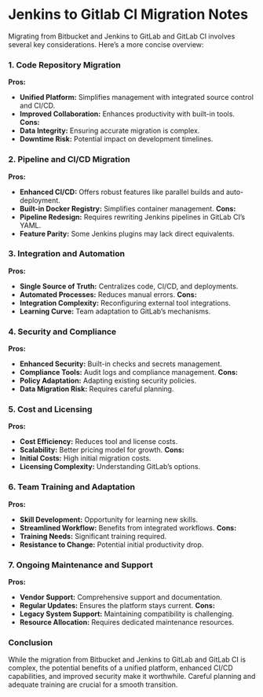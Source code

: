 # Jenkins to Gitlab CI Migration Notes

Migrating from Bitbucket and Jenkins to GitLab and GitLab CI involves several key considerations. Here’s a more concise overview:

### 1. **Code Repository Migration**
**Pros:**
- **Unified Platform:** Simplifies management with integrated source control and CI/CD.
- **Improved Collaboration:** Enhances productivity with built-in tools.
**Cons:**
- **Data Integrity:** Ensuring accurate migration is complex.
- **Downtime Risk:** Potential impact on development timelines.

### 2. **Pipeline and CI/CD Migration**
**Pros:**
- **Enhanced CI/CD:** Offers robust features like parallel builds and auto-deployment.
- **Built-in Docker Registry:** Simplifies container management.
**Cons:**
- **Pipeline Redesign:** Requires rewriting Jenkins pipelines in GitLab CI’s YAML.
- **Feature Parity:** Some Jenkins plugins may lack direct equivalents.

### 3. **Integration and Automation**
**Pros:**
- **Single Source of Truth:** Centralizes code, CI/CD, and deployments.
- **Automated Processes:** Reduces manual errors.
**Cons:**
- **Integration Complexity:** Reconfiguring external tool integrations.
- **Learning Curve:** Team adaptation to GitLab’s mechanisms.

### 4. **Security and Compliance**
**Pros:**
- **Enhanced Security:** Built-in checks and secrets management.
- **Compliance Tools:** Audit logs and compliance management.
**Cons:**
- **Policy Adaptation:** Adapting existing security policies.
- **Data Migration Risk:** Requires careful planning.

### 5. **Cost and Licensing**
**Pros:**
- **Cost Efficiency:** Reduces tool and license costs.
- **Scalability:** Better pricing model for growth.
**Cons:**
- **Initial Costs:** High initial migration costs.
- **Licensing Complexity:** Understanding GitLab’s options.

### 6. **Team Training and Adaptation**
**Pros:**
- **Skill Development:** Opportunity for learning new skills.
- **Streamlined Workflow:** Benefits from integrated workflows.
**Cons:**
- **Training Needs:** Significant training required.
- **Resistance to Change:** Potential initial productivity drop.

### 7. **Ongoing Maintenance and Support**
**Pros:**
- **Vendor Support:** Comprehensive support and documentation.
- **Regular Updates:** Ensures the platform stays current.
**Cons:**
- **Legacy System Support:** Maintaining compatibility is challenging.
- **Resource Allocation:** Requires dedicated maintenance resources.

### Conclusion
While the migration from Bitbucket and Jenkins to GitLab and GitLab CI is complex, the potential benefits of a unified platform, enhanced CI/CD capabilities, and improved security make it worthwhile. Careful planning and adequate training are crucial for a smooth transition.